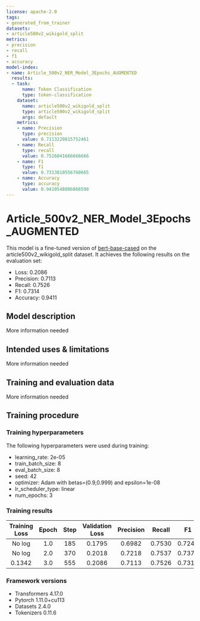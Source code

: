 ```yaml
---
license: apache-2.0
tags:
- generated_from_trainer
datasets:
- article500v2_wikigold_split
metrics:
- precision
- recall
- f1
- accuracy
model-index:
- name: Article_500v2_NER_Model_3Epochs_AUGMENTED
  results:
  - task:
      name: Token Classification
      type: token-classification
    dataset:
      name: article500v2_wikigold_split
      type: article500v2_wikigold_split
      args: default
    metrics:
    - name: Precision
      type: precision
      value: 0.7113220815752461
    - name: Recall
      type: recall
      value: 0.7526041666666666
    - name: F1
      type: f1
      value: 0.7313810556760665
    - name: Accuracy
      type: accuracy
      value: 0.9410548086866598
---
```


<!-- This model card has been generated automatically according to the information the Trainer had access to. You
should probably proofread and complete it, then remove this comment. -->

# Article_500v2_NER_Model_3Epochs_AUGMENTED

This model is a fine-tuned version of [bert-base-cased](https://huggingface.co/bert-base-cased) on the article500v2_wikigold_split dataset.
It achieves the following results on the evaluation set:
- Loss: 0.2086
- Precision: 0.7113
- Recall: 0.7526
- F1: 0.7314
- Accuracy: 0.9411

## Model description

More information needed

## Intended uses & limitations

More information needed

## Training and evaluation data

More information needed

## Training procedure

### Training hyperparameters

The following hyperparameters were used during training:
- learning_rate: 2e-05
- train_batch_size: 8
- eval_batch_size: 8
- seed: 42
- optimizer: Adam with betas=(0.9,0.999) and epsilon=1e-08
- lr_scheduler_type: linear
- num_epochs: 3

### Training results

| Training Loss | Epoch | Step | Validation Loss | Precision | Recall | F1     | Accuracy |
|:-------------:|:-----:|:----:|:---------------:|:---------:|:------:|:------:|:--------:|
| No log        | 1.0   | 185  | 0.1795          | 0.6982    | 0.7530 | 0.7245 | 0.9412   |
| No log        | 2.0   | 370  | 0.2018          | 0.7218    | 0.7537 | 0.7374 | 0.9403   |
| 0.1342        | 3.0   | 555  | 0.2086          | 0.7113    | 0.7526 | 0.7314 | 0.9411   |


### Framework versions

- Transformers 4.17.0
- Pytorch 1.11.0+cu113
- Datasets 2.4.0
- Tokenizers 0.11.6
